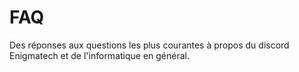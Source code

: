 # FAQ

Des réponses aux questions les plus courantes à propos du discord Enigmatech et de l'informatique en général.
